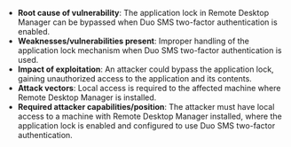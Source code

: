 - **Root cause of vulnerability**: The application lock in Remote Desktop Manager can be bypassed when Duo SMS two-factor authentication is enabled.
- **Weaknesses/vulnerabilities present**: Improper handling of the application lock mechanism when Duo SMS two-factor authentication is used.
- **Impact of exploitation**: An attacker could bypass the application lock, gaining unauthorized access to the application and its contents.
- **Attack vectors**: Local access is required to the affected machine where Remote Desktop Manager is installed.
- **Required attacker capabilities/position**: The attacker must have local access to a machine with Remote Desktop Manager installed, where the application lock is enabled and configured to use Duo SMS two-factor authentication.